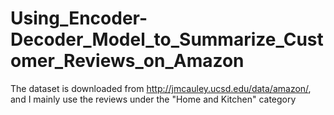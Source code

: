 # Using_Encoder-Decoder_Model_to_Summarize_Customer_Reviews_on_Amazon

The dataset is downloaded from http://jmcauley.ucsd.edu/data/amazon/, and I mainly use the reviews under the "Home and Kitchen" category
